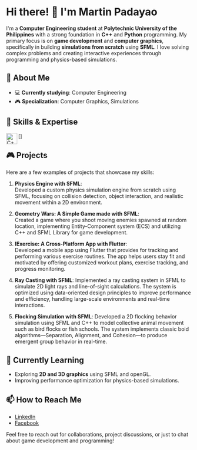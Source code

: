 # Hi there! 👋 I'm Martin Padayao

I'm a **Computer Engineering student** at **Polytechnic University of the Philippines** with a strong foundation in **C++** and **Python** programming. My primary focus is on **game development** and **computer graphics**, specifically in building **simulations from scratch** using **SFML**. I love solving complex problems and creating interactive experiences through programming and physics-based simulations.


## 🚀 About Me

- 💻 **Currently studying**: Computer Engineering
- 🎮 **Specialization**: Computer Graphics, Simulations

## 🔧 Skills & Expertise

[<img align="left" alt="C++" width="30px" src="https://cdn.jsdelivr.net/gh/devicons/devicon@latest/icons/cplusplus/cplusplus-original.svg" />]


## 🎮 Projects

Here are a few examples of projects that showcase my skills:

1. **Physics Engine with SFML**:  
   Developed a custom physics simulation engine from scratch using SFML, focusing on collision detection, object interaction, and realistic movement within a 2D environment.

2. **Geometry Wars: A Simple Game made with SFML**:  
   Created a game where you shoot moving enemies spawned at random location, implementing Entity-Component system (ECS) and utilizing C++ and SFML Library for game development.

3. **IExercise: A Cross-Platform App with Flutter**:  
   Developed a mobile app using Flutter that provides for tracking and performing various exercise routines. The app helps users stay fit and motivated by offering customized workout plans, exercise tracking, and progress monitoring.

4. **Ray Casting with SFML**:
   Implemented a ray casting system in SFML to simulate 2D light rays and line-of-sight calculations. The system is optimized using data-oriented design principles to improve performance and efficiency, handling large-scale environments and real-time interactions.

5. **Flocking Simulation with SFML**:
   Developed a 2D flocking behavior simulation using SFML and C++ to model collective animal movement such as bird flocks or fish schools. The system implements classic boid algorithms—Separation, Alignment, and Cohesion—to produce emergent group behavior in real-time.

## 🌱 Currently Learning

- Exploring **2D and 3D graphics** using SFML and openGL.
- Improving performance optimization for physics-based simulations.


## 📫 How to Reach Me

- [LinkedIn](https://www.linkedin.com/in/martinpadayao/)
- [Facebook](https://www.facebook.com/share/15pD3cU9Aj/)

Feel free to reach out for collaborations, project discussions, or just to chat about game development and programming!
